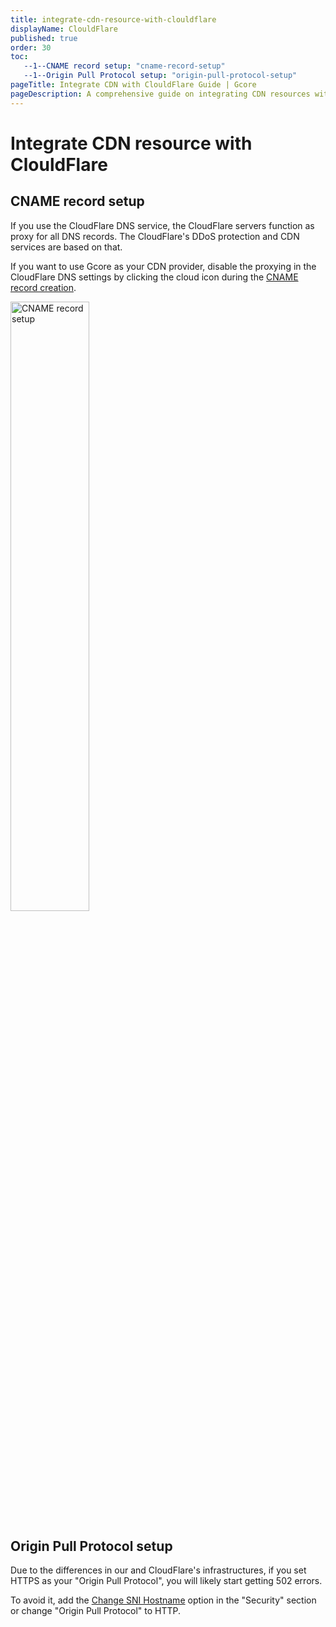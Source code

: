 ```yaml
---
title: integrate-cdn-resource-with-clouldflare
displayName: ClouldFlare
published: true
order: 30
toc:
   --1--CNAME record setup: "cname-record-setup"
   --1--Origin Pull Protocol setup: "origin-pull-protocol-setup"
pageTitle: Integrate CDN with ClouldFlare Guide | Gcore
pageDescription: A comprehensive guide on integrating CDN resources with ClouldFlare CMS to enhance your site's speed and user experience.
---
```

# Integrate CDN resource with ClouldFlare

## CNAME record setup

If you use the CloudFlare DNS service, the CloudFlare servers function as proxy for all DNS records. The CloudFlare's DDoS protection and CDN services are based on that.

If you want to use Gcore as your CDN provider, disable the proxying in the CloudFlare DNS settings by clicking the cloud icon during the <a href="https://gcore.com/docs/cdn/cdn-resource-options/general/create-and-set-a-custom-domain-for-the-content-delivery-via-cdn" target="_blank">CNAME record creation</a>.

<img src="https://assets.gcore.pro/docs/cdn/getting-started/integrate-cdn-with-cms/integrate-cdn-resource-with-clouldflare/1574936519330.png" alt="CNAME record setup" width="50%">

## Origin Pull Protocol setup

Due to the differences in our and CloudFlare's infrastructures, if you set HTTPS as your "Origin Pull Protocol", you will likely start getting 502 errors. 

To avoid it, add the <a href="https://gcore.com/docs/cdn/cdn-resource-options/security/set-the-hostname-passed-in-sni-requests-to-the-origin-server" target="_blank">Change SNI Hostname</a> option in the "Security" section or change "Origin Pull Protocol" to HTTP.